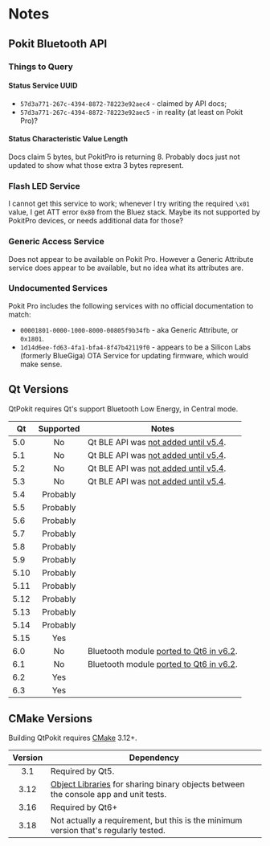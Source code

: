 # Notes

## Pokit Bluetooth API

### Things to Query

#### Status Service UUID

* `57d3a771-267c-4394-8872-78223e92aec4` - claimed by API docs;
* `57d3a771-267c-4394-8872-78223e92aec5` - in reality (at least on Pokit Pro)?

#### Status Characteristic Value Length

Docs claim 5 bytes, but PokitPro is returning 8. Probably docs just not updated to show what those extra
3 bytes represent.

### Flash LED Service

I cannot get this service to work; whenever I try writing the required `\x01` value, I get ATT error `0x80`
from the Bluez stack.  Maybe its not supported by PokitPro devices, or needs additional data for those?

### Generic Access Service

Does not appear to be available on Pokit Pro.  However a Generic Attribute service does appear to be
available, but no idea what its attributes are.

### Undocumented Services

Pokit Pro includes the following services with no official documentation to match:

* `00001801-0000-1000-8000-00805f9b34fb` - aka Generic Attribute, or `0x1801`.
* `1d14d6ee-fd63-4fa1-bfa4-8f47b42119f0` - appears to be a Silicon Labs (formerly BlueGiga) OTA Service
  for updating firmware, which would make sense.

## Qt Versions

QtPokit requires Qt's support Bluetooth Low Energy, in Central mode.

|  Qt | Supported| Notes                                    |
|-----|:--------:|------------------------------------------|
| 5.0 | No       | Qt BLE API was [not added until v5.4].   |
| 5.1 | No       | Qt BLE API was [not added until v5.4].   |
| 5.2 | No       | Qt BLE API was [not added until v5.4].   |
| 5.3 | No       | Qt BLE API was [not added until v5.4].   |
| 5.4 | Probably |                                          |
| 5.5 | Probably |                                          |
| 5.6 | Probably |                                          |
| 5.7 | Probably |                                          |
| 5.8 | Probably |                                          |
| 5.9 | Probably |                                          |
| 5.10| Probably |                                          |
| 5.11| Probably |                                          |
| 5.12| Probably |                                          |
| 5.13| Probably |                                          |
| 5.14| Probably |                                          |
| 5.15| Yes      |                                          |
| 6.0 | No       | Bluetooth module [ported to Qt6 in v6.2].|
| 6.1 | No       | Bluetooth module [ported to Qt6 in v6.2].|
| 6.2 | Yes      |                                          |
| 6.3 | Yes      |                                          |


## CMake Versions

Building QtPokit requires [CMake] 3.12+.

| Version| Dependency                                                                           |
|:------:|--------------------------------------------------------------------------------------|
|  3.1   | Required by Qt5.                                                                     |
|  3.12  | [Object Libraries] for sharing binary objects between the console app and unit tests.|
|  3.16  | Required by Qt6+                                                                     |
|  3.18  | Not actually a requirement, but this is the minimum version that's regularly tested. |


[cmake]: https://cmake.org/
[not added until v5.4]: https://doc.qt.io/qt-5/qtbluetooth-le-overview.html
[Object Libraries]: https://cmake.org/cmake/help/latest/command/add_library.html#object-libraries
[ported to Qt6 in v6.2]: https://www.qt.io/blog/qt-6.2-lts-released
